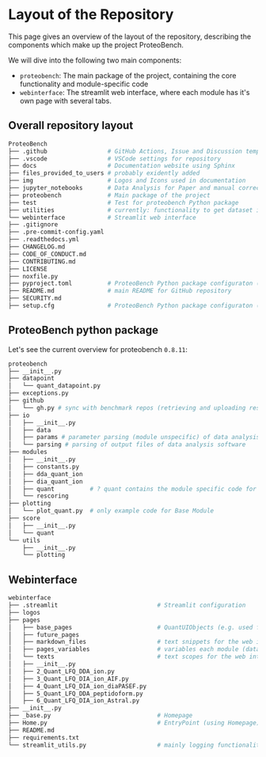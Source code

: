 # Layout of the Repository

This page gives an overview of the layout of the repository, describing the components which
make up the project ProteoBench.

We will dive into the following two main components:

- `proteobench`: The main package of the project, containing the core functionality and
   module-specific code
- `webinterface`: The streamlit web interface, where each module has it's own page with 
   several tabs.

## Overall repository layout

```bash
ProteoBench
├── .github                 # GitHub Actions, Issue and Discussion templates
├── .vscode                 # VSCode settings for repository
├── docs                    # Documentation website using Sphinx
├── files_provided_to_users # probably exidently added
├── img                     # Logos and Icons used in documentation
├── jupyter_notebooks       # Data Analysis for Paper and manual correction of results scripts
├── proteobench             # Main package of the project
├── test                    # Test for proteobench Python package
├── utilities               # currently: functionality to get dataset infos
└── webinterface            # Streamlit web interface
├── .gitignore
├── .pre-commit-config.yaml
├── .readthedocs.yml
├── CHANGELOG.md
├── CODE_OF_CONDUCT.md
├── CONTRIBUTING.md
├── LICENSE
├── noxfile.py
├── pyproject.toml          # ProteoBench Python package configuraton (main)
├── README.md               # main README for GitHub repository
├── SECURITY.md
├── setup.cfg               # ProteoBench Python package configuraton (flake8)
```

## ProteoBench python package

Let's see the current overview for proteobench `0.8.11`:

```bash
proteobench
├── __init__.py
├── datapoint
│   └── quant_datapoint.py
├── exceptions.py
├── github
│   └── gh.py # sync with benchmark repos (retrieving and uploading result metrics)
├── io
│   ├── __init__.py
│   ├── data
│   ├── params # parameter parsing (module unspecific) of data analysis software
│   └── parsing # parsing of output files of data analysis software
├── modules
│   ├── __init__.py
│   ├── constants.py
│   ├── dda_quant_ion
│   ├── dia_quant_ion
│   ├── quant          # ? quant contains the module specific code for quantification
│   └── rescoring
├── plotting
│   └── plot_quant.py  # only example code for Base Module
├── score
│   ├── __init__.py
│   └── quant
└── utils
    ├── __init__.py
    └── plotting
```

## Webinterface


```bash
webinterface
├── .streamlit                            # Streamlit configuration
├── logos
├── pages
│   ├── base_pages                        # QuantUIObjects (e.g. used for plotting)
│   ├── future_pages
│   ├── markdown_files                    # text snippets for the web interface
│   ├── pages_variables                   # variables each module (dataclasses)
│   └── texts                             # text scopes for the web interface (short and help msgs) 
│   ├── __init__.py
│   ├── 2_Quant_LFQ_DDA_ion.py
│   ├── 3_Quant_LFQ_DIA_ion_AIF.py
│   ├── 4_Quant_LFQ_DIA_ion_diaPASEF.py
│   ├── 5_Quant_LFQ_DDA_peptidoform.py
│   ├── 6_Quant_LFQ_DIA_ion_Astral.py
├── __init__.py
├── _base.py                              # Homepage 
├── Home.py                               # EntryPoint (using Homepage) 
├── README.md
├── requirements.txt
└── streamlit_utils.py                    # mainly logging functionality (is it used?)
```
